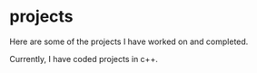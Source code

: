 # projects
Here are some of the projects I have worked on and completed.

Currently, I have coded projects in c++.
